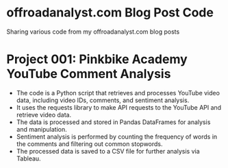 # offroadanalyst.com Blog Post Code
Sharing various code from my offroadanalyst.com blog posts

# Project 001: Pinkbike Academy YouTube Comment Analysis
- The code is a Python script that retrieves and processes YouTube video data, including video IDs, comments, and sentiment analysis.
- It uses the requests library to make API requests to the YouTube API and retrieve video data.
- The data is processed and stored in Pandas DataFrames for analysis and manipulation.
- Sentiment analysis is performed by counting the frequency of words in the comments and filtering out common stopwords.
- The processed data is saved to a CSV file for further analysis via Tableau.
